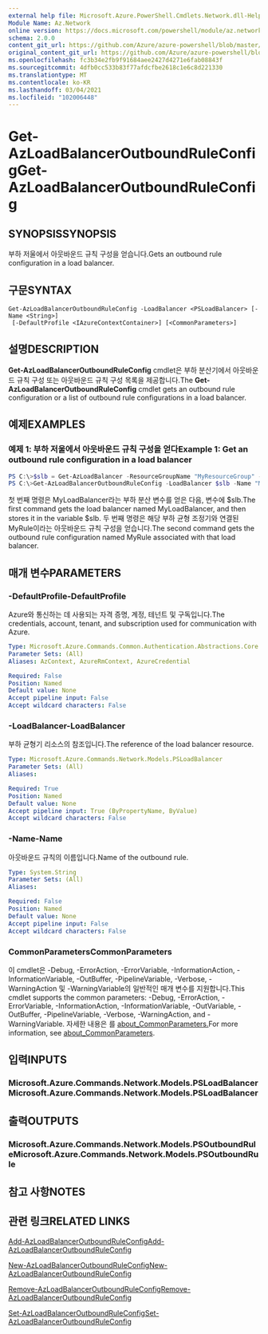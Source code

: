 ```yaml
---
external help file: Microsoft.Azure.PowerShell.Cmdlets.Network.dll-Help.xml
Module Name: Az.Network
online version: https://docs.microsoft.com/powershell/module/az.network/get-azloadbalanceroutboundruleconfig
schema: 2.0.0
content_git_url: https://github.com/Azure/azure-powershell/blob/master/src/Network/Network/help/Get-AzLoadBalancerOutboundRuleConfig.md
original_content_git_url: https://github.com/Azure/azure-powershell/blob/master/src/Network/Network/help/Get-AzLoadBalancerOutboundRuleConfig.md
ms.openlocfilehash: fc3b34e2fb9f91684aee2427d4271e6fab08843f
ms.sourcegitcommit: 4dfb0cc533b83f77afdcfbe2618c1e6c8d221330
ms.translationtype: MT
ms.contentlocale: ko-KR
ms.lasthandoff: 03/04/2021
ms.locfileid: "102006448"
---
```

# <span data-ttu-id="7fb1b-101">Get-AzLoadBalancerOutboundRuleConfig</span><span class="sxs-lookup"><span data-stu-id="7fb1b-101">Get-AzLoadBalancerOutboundRuleConfig</span></span>

## <span data-ttu-id="7fb1b-102">SYNOPSIS</span><span class="sxs-lookup"><span data-stu-id="7fb1b-102">SYNOPSIS</span></span>
<span data-ttu-id="7fb1b-103">부하 저울에서 아웃바운드 규칙 구성을 얻습니다.</span><span class="sxs-lookup"><span data-stu-id="7fb1b-103">Gets an outbound rule configuration in a load balancer.</span></span>

## <span data-ttu-id="7fb1b-104">구문</span><span class="sxs-lookup"><span data-stu-id="7fb1b-104">SYNTAX</span></span>

```
Get-AzLoadBalancerOutboundRuleConfig -LoadBalancer <PSLoadBalancer> [-Name <String>]
 [-DefaultProfile <IAzureContextContainer>] [<CommonParameters>]
```

## <span data-ttu-id="7fb1b-105">설명</span><span class="sxs-lookup"><span data-stu-id="7fb1b-105">DESCRIPTION</span></span>
<span data-ttu-id="7fb1b-106">**Get-AzLoadBalancerOutboundRuleConfig** cmdlet은 부하 분산기에서 아웃바운드 규칙 구성 또는 아웃바운드 규칙 구성 목록을 제공합니다.</span><span class="sxs-lookup"><span data-stu-id="7fb1b-106">The **Get-AzLoadBalancerOutboundRuleConfig** cmdlet gets an outbound rule configuration or a list of outbound rule configurations in a load balancer.</span></span>

## <span data-ttu-id="7fb1b-107">예제</span><span class="sxs-lookup"><span data-stu-id="7fb1b-107">EXAMPLES</span></span>

### <span data-ttu-id="7fb1b-108">예제 1: 부하 저울에서 아웃바운드 규칙 구성을 얻다</span><span class="sxs-lookup"><span data-stu-id="7fb1b-108">Example 1: Get an outbound rule configuration in a load balancer</span></span>
```powershell
PS C:\>$slb = Get-AzLoadBalancer -ResourceGroupName "MyResourceGroup" -Name "MyLoadBalancer"
PS C:\>Get-AzLoadBalancerOutboundRuleConfig -LoadBalancer $slb -Name "MyRule"
```

<span data-ttu-id="7fb1b-109">첫 번째 명령은 MyLoadBalancer라는 부하 분산 변수를 얻은 다음, 변수에 $slb.</span><span class="sxs-lookup"><span data-stu-id="7fb1b-109">The first command gets the load balancer named MyLoadBalancer, and then stores it in the variable $slb.</span></span>
<span data-ttu-id="7fb1b-110">두 번째 명령은 해당 부하 균형 조정기와 연결된 MyRule이라는 아웃바운드 규칙 구성을 얻습니다.</span><span class="sxs-lookup"><span data-stu-id="7fb1b-110">The second command gets the outbound rule configuration named MyRule associated with that load balancer.</span></span>

## <span data-ttu-id="7fb1b-111">매개 변수</span><span class="sxs-lookup"><span data-stu-id="7fb1b-111">PARAMETERS</span></span>

### <span data-ttu-id="7fb1b-112">-DefaultProfile</span><span class="sxs-lookup"><span data-stu-id="7fb1b-112">-DefaultProfile</span></span>
<span data-ttu-id="7fb1b-113">Azure와 통신하는 데 사용되는 자격 증명, 계정, 테넌트 및 구독입니다.</span><span class="sxs-lookup"><span data-stu-id="7fb1b-113">The credentials, account, tenant, and subscription used for communication with Azure.</span></span>

```yaml
Type: Microsoft.Azure.Commands.Common.Authentication.Abstractions.Core.IAzureContextContainer
Parameter Sets: (All)
Aliases: AzContext, AzureRmContext, AzureCredential

Required: False
Position: Named
Default value: None
Accept pipeline input: False
Accept wildcard characters: False
```

### <span data-ttu-id="7fb1b-114">-LoadBalancer</span><span class="sxs-lookup"><span data-stu-id="7fb1b-114">-LoadBalancer</span></span>
<span data-ttu-id="7fb1b-115">부하 균형기 리소스의 참조입니다.</span><span class="sxs-lookup"><span data-stu-id="7fb1b-115">The reference of the load balancer resource.</span></span>

```yaml
Type: Microsoft.Azure.Commands.Network.Models.PSLoadBalancer
Parameter Sets: (All)
Aliases:

Required: True
Position: Named
Default value: None
Accept pipeline input: True (ByPropertyName, ByValue)
Accept wildcard characters: False
```

### <span data-ttu-id="7fb1b-116">-Name</span><span class="sxs-lookup"><span data-stu-id="7fb1b-116">-Name</span></span>
<span data-ttu-id="7fb1b-117">아웃바운드 규칙의 이름입니다.</span><span class="sxs-lookup"><span data-stu-id="7fb1b-117">Name of the outbound rule.</span></span>

```yaml
Type: System.String
Parameter Sets: (All)
Aliases:

Required: False
Position: Named
Default value: None
Accept pipeline input: False
Accept wildcard characters: False
```

### <span data-ttu-id="7fb1b-118">CommonParameters</span><span class="sxs-lookup"><span data-stu-id="7fb1b-118">CommonParameters</span></span>
<span data-ttu-id="7fb1b-119">이 cmdlet은 -Debug, -ErrorAction, -ErrorVariable, -InformationAction, -InformationVariable, -OutBuffer, -PipelineVariable, -Verbose, -WarningAction 및 -WarningVariable의 일반적인 매개 변수를 지원합니다.</span><span class="sxs-lookup"><span data-stu-id="7fb1b-119">This cmdlet supports the common parameters: -Debug, -ErrorAction, -ErrorVariable, -InformationAction, -InformationVariable, -OutVariable, -OutBuffer, -PipelineVariable, -Verbose, -WarningAction, and -WarningVariable.</span></span> <span data-ttu-id="7fb1b-120">자세한 내용은 를 [about_CommonParameters.](http://go.microsoft.com/fwlink/?LinkID=113216)</span><span class="sxs-lookup"><span data-stu-id="7fb1b-120">For more information, see [about_CommonParameters](http://go.microsoft.com/fwlink/?LinkID=113216).</span></span>

## <span data-ttu-id="7fb1b-121">입력</span><span class="sxs-lookup"><span data-stu-id="7fb1b-121">INPUTS</span></span>

### <span data-ttu-id="7fb1b-122">Microsoft.Azure.Commands.Network.Models.PSLoadBalancer</span><span class="sxs-lookup"><span data-stu-id="7fb1b-122">Microsoft.Azure.Commands.Network.Models.PSLoadBalancer</span></span>

## <span data-ttu-id="7fb1b-123">출력</span><span class="sxs-lookup"><span data-stu-id="7fb1b-123">OUTPUTS</span></span>

### <span data-ttu-id="7fb1b-124">Microsoft.Azure.Commands.Network.Models.PSOutboundRule</span><span class="sxs-lookup"><span data-stu-id="7fb1b-124">Microsoft.Azure.Commands.Network.Models.PSOutboundRule</span></span>

## <span data-ttu-id="7fb1b-125">참고 사항</span><span class="sxs-lookup"><span data-stu-id="7fb1b-125">NOTES</span></span>

## <span data-ttu-id="7fb1b-126">관련 링크</span><span class="sxs-lookup"><span data-stu-id="7fb1b-126">RELATED LINKS</span></span>

[<span data-ttu-id="7fb1b-127">Add-AzLoadBalancerOutboundRuleConfig</span><span class="sxs-lookup"><span data-stu-id="7fb1b-127">Add-AzLoadBalancerOutboundRuleConfig</span></span>](./Add-AzLoadBalancerOutboundRuleConfig.md)

[<span data-ttu-id="7fb1b-128">New-AzLoadBalancerOutboundRuleConfig</span><span class="sxs-lookup"><span data-stu-id="7fb1b-128">New-AzLoadBalancerOutboundRuleConfig</span></span>](./New-AzLoadBalancerOutboundRuleConfig.md)

[<span data-ttu-id="7fb1b-129">Remove-AzLoadBalancerOutboundRuleConfig</span><span class="sxs-lookup"><span data-stu-id="7fb1b-129">Remove-AzLoadBalancerOutboundRuleConfig</span></span>](./Remove-AzLoadBalancerOutboundRuleConfig.md)

[<span data-ttu-id="7fb1b-130">Set-AzLoadBalancerOutboundRuleConfig</span><span class="sxs-lookup"><span data-stu-id="7fb1b-130">Set-AzLoadBalancerOutboundRuleConfig</span></span>](./Set-AzLoadBalancerOutboundRuleConfig.md)
